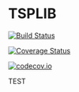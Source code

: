 # TSPLIB

[![Build Status](https://travis-ci.org/matago/TSPLIB.jl.svg?branch=master)](https://travis-ci.org/matago/TSPLIB.jl)

[![Coverage Status](https://coveralls.io/repos/matago/TSPLIB.jl/badge.svg?branch=master&service=github)](https://coveralls.io/github/matago/TSPLIB.jl?branch=master)

[![codecov.io](http://codecov.io/github/matago/TSPLIB.jl/coverage.svg?branch=master)](http://codecov.io/github/matago/TSPLIB.jl?branch=master)

TEST
